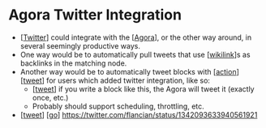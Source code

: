 # Agora Twitter Integration

- [[Twitter]] could integrate with the [[Agora]], or the other way around, in several seemingly productive ways.
- One way would be to automatically pull tweets that use [[wikilink]]s as backlinks in the matching node.
- Another way would be to automatically tweet blocks with [[action]] [[tweet]] for users which added twitter integration, like so:
  - [[tweet]] if you write a block like this, the Agora will tweet it (exactly once, etc.)
  - Probably should support scheduling, throttling, etc.
- [[tweet]] [[go]] https://twitter.com/flancian/status/1342093633940561921 

[//begin]: # "Autogenerated link references for markdown compatibility"
[Twitter]: twitter "Twitter"
[Agora]: agora "Agora"
[wikilink]: wikilink "Wikilink"
[action]: action "Action"
[tweet]: tweet "Tweet"
[go]: go "Go"
[//end]: # "Autogenerated link references"